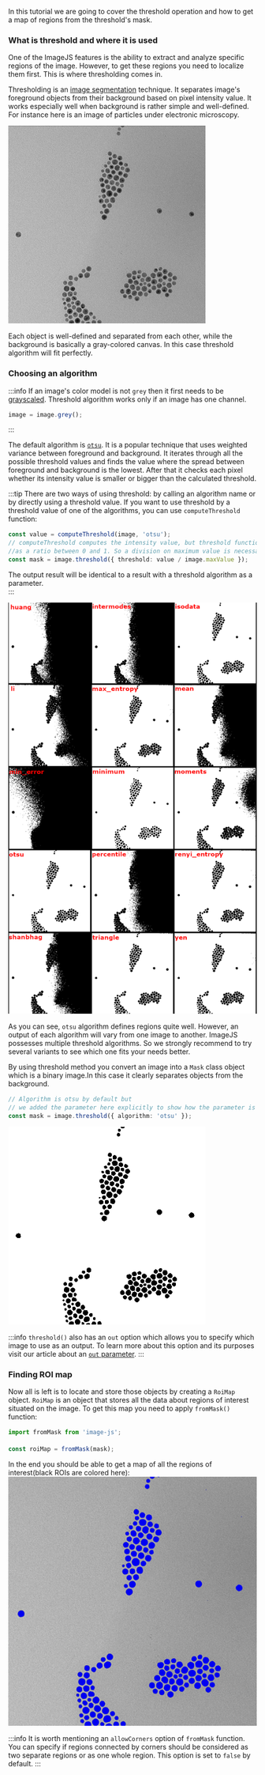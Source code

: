 In this tutorial we are going to cover the threshold operation and how to get a map of regions from the threshold's mask.

### What is threshold and where it is used

One of the ImageJS features is the ability to extract and analyze specific regions of the image.
However, to get these regions you need to localize them first. This is where thresholding comes in.

Thresholding is an [image segmentation](../Glossary.md#image-segmentation) technique. It separates image's foreground objects from their background based on pixel intensity value. It works especially well when background is rather simple and well-defined.
For instance here is an image of particles under electronic microscopy.

![Particles image](greys.png)

Each object is well-defined and separated from each other, while the background is basically a gray-colored canvas. In this case threshold algorithm will fit perfectly.

### Choosing an algorithm

:::info
If an image's color model is not `grey` then it first needs to be [grayscaled](../Features/Filters/Grayscale.md 'internal link on grayscale'). Threshold algorithm works only if an image has one channel.

```ts
image = image.grey();
```

:::

The default algorithm is [`otsu`](https://en.wikipedia.org/wiki/Otsu%27s_method 'wikipedia link on otsu'). It is a popular technique that uses weighted variance between foreground and background. It iterates through all the possible threshold values and finds the value where the spread between foreground and background is the lowest. After that it checks each pixel whether its intensity value is smaller or bigger than the calculated threshold.

:::tip
There are two ways of using threshold: by calling an algorithm name or by directly using a threshold value.
If you want to use threshold by a threshold value of one of the algorithms, you can use `computeThreshold` function:

```ts
const value = computeThreshold(image, 'otsu');
// computeThreshold computes the intensity value, but threshold function accepts it
//as a ratio between 0 and 1. So a division on maximum value is necessary.
const mask = image.threshold({ threshold: value / image.maxValue });
```

The output result will be identical to a result with a threshold algorithm as a parameter.  
:::

![](./MaskCombosThreshold.png)

As you can see, `otsu` algorithm defines regions quite well.
However, an output of each algorithm will vary from one image to another. ImageJS possesses multiple threshold algorithms.
So we strongly recommend to try several variants to see which one fits your needs better.

By using threshold method you convert an image into a `Mask` class object which is a binary image.In this case it clearly separates objects from the background.

```ts
// Algorithm is otsu by default but
// we added the parameter here explicitly to show how the parameter is used.
const mask = image.threshold({ algorithm: 'otsu' });
```

![](OTSU.png)

:::info
`threshold()` also has an `out` option which allows you to specify which image to use as an output. To learn more about this option and its purposes visit our article about an [`out` parameter](../Useful%20tips/Out-parameter%20and%20its%20purpose.md).
:::

### Finding ROI map

Now all is left is to locate and store those objects by creating a `RoiMap` object. `RoiMap` is an object that stores all the data about regions of interest situated on the image.
To get this map you need to apply `fromMask()` function:

```ts
import fromMask from 'image-js';

const roiMap = fromMask(mask);
```

In the end you should be able to get a map of all the regions of interest(black ROIs are colored here):
![Black ROIs](ROIsColored.jpg)

:::info
It is worth mentioning an `allowCorners` option of `fromMask` function. You can specify if regions connected by corners should be considered as two separate regions or as one whole region.
This option is set to `false` by default.
:::
